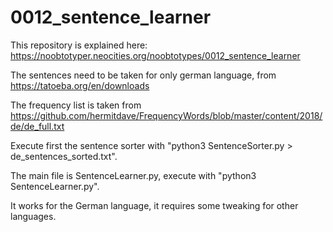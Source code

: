 # 0012_sentence_learner
This repository is explained here: https://noobtotyper.neocities.org/noobtotypes/0012_sentence_learner

The sentences need to be taken for only german language, from https://tatoeba.org/en/downloads

The frequency list is taken from https://github.com/hermitdave/FrequencyWords/blob/master/content/2018/de/de_full.txt

Execute first the sentence sorter with "python3 SentenceSorter.py > de_sentences_sorted.txt".

The main file is SentenceLearner.py, execute with "python3 SentenceLearner.py".

It works for the German language, it requires some tweaking for other languages.

